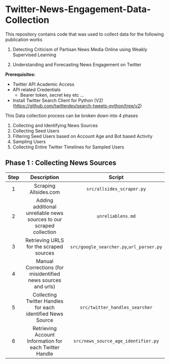 # Twitter-News-Engagement-Data-Collection

This repository contains code that was used to collect data for the following publication works

1. Detecting Criticism of Partisan News Media Online using Weakly Supervised Learning

2. Understanding and Forecasting News Engagement on Twitter

**Prerequisites:**

* Twitter API Academic Access
* API related Credentials
  * Bearer token, secret key etc ...
* Install Twitter Search Client for Python (V2) (https://github.com/twitterdev/search-tweets-python/tree/v2)

This Data collection process can be broken down into 4 phases

1. Collecting and Identifying News Sources
2. Collecting Seed Users
3. Filtering Seed Users based on Account Age and Bot based Activity
4. Sampling Users
5. Collecting Entire Twitter Timelines for Sampled Users

## Phase 1 : Collecting News Sources

| **Step** |                           **Description**                           |              **Script**                 |
|:--------:|:-------------------------------------------------------------------:|:---------------------------------------:|
| 1        | Scraping Allsides.com                                               | `src/allsides_scraper.py`               |
| 2        | Adding additional unreliable news sources to our scraped collection | `unreliablens.md`                         |
| 3        | Retrieving URLS for the scraped sources                             | `src/google_searcher.py`,`url_parser.py`|
| 4        | Manual Corrections (for misidentified news sources and urls)        |                                         |
| 5        | Collecting Twitter Handles for each identified News Source          | `src/twitter_handles_searcher`          |
| 6        | Retrieving Account Information for each Twitter Handle              | `src/news_source_age_identifier.py`     |
